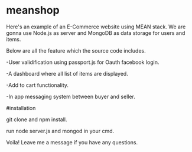 # meanshop

Here's an example of an E-Commerce website using MEAN stack. 
We are gonna use Node.js as server and MongoDB as data storage for users and items. 

Below are all the feature which the source code includes. 

-User validification using passport.js for Oauth facebook login.

-A dashboard where all list of items are displayed.

-Add to cart functionality.

-In app messaging system between buyer and seller.

#installation

git clone and npm install.

run node server.js and mongod in your cmd.

Voila! Leave me a message if you have any questions. 

		

		
